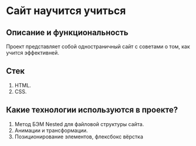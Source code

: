 # Сайт научится учиться

## Описание и функциональность
Проект представляет собой одностраничный сайт с советами о том, как учится эффективней.

## Стек
1. HTML.
2. CSS.

## Какие технологии используются в проекте? 
1. Метод БЭМ Nested для файловой структуры сайта.
2. Анимации и трансформации.
3. Позиционирование элементов, флексбокс вёрстка